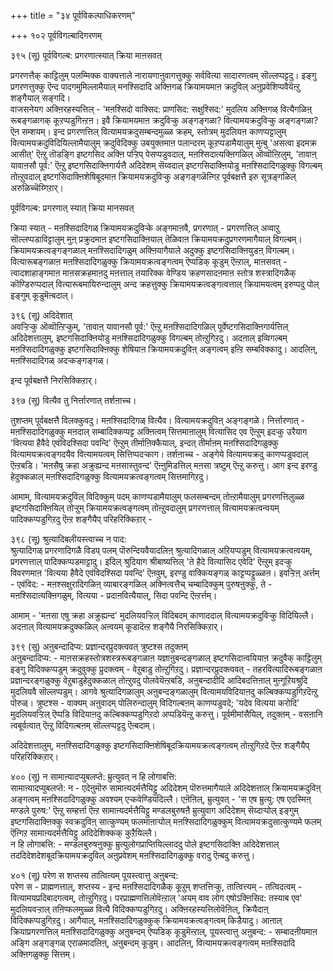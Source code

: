+++
title = "३४ पूर्वविकल्पाधिकरणम्"

+++
१०२ पूर्वविगल्बादिगरणम्   
  
३९५ (सू) पूर्वविगल्ब: प्रगरणात्स्यात् क्रिया माऩसवत्  
  
प्रगरणत्तैक् काट्टिलुम् पलम्मिक्क वाक्यत्ताले नारायणाऩुवागत्तुक्कु सर्ववित्या सादारणत्वम् सॊल्लप्पट्टदु। इङ्गु प्रगरणत्तुक्कु ऎन्द पादगमुमिल्लामैयाल् मनश्सिदादि अक्ऩिगळ् क्रियामयमाऩ क्रदुविल् अऩुप्रवेशिप्पवैयॆऩ्ऱु शङ्गैयाल् सङ्गदि।  
वाजसनेयग अक्ऩिरहस्यत्तिल् - 'मऩश्सिदो वाक्सिद: प्राणसिद: सक्षुश्सिद:' मुदलिय अक्ऩिगळ् वित्यैगळिऩ् रूबङ्गळागक् कूऱप्पडुगिऩ्ऱऩ। इवै क्रियामयमाऩ क्रदुविऱ्कु अङ्गङ्गळा? वित्यामयक्रदुविऱ्कु अङ्गङ्गळा? ऎऩ सम्शयम्। इन्द प्रगरणत्तिल् वित्यामयक्रदुसम्बन्दमुळ्ळ क्रहम्, स्तोत्रम् मुदलियऩ काणप्पट्टालुम् वित्यामयक्रदुविदियिल्लामैयालुम् क्रदुविदिक्कु उबयुक्तमाऩ पलान्दरम् कूऱप्पडामैयालुम् मुऩ्बु 'असत्वा इदमक्र आसीत्' ऎऩ्ऱु तॊडङ्गि इष्टगसिद अक्ऩि पऱ्ऱिप् पेसप्पडुवदाल्, मऩश्सिदात्यक्ऩिगळिल् ऒव्वॊऩ्ऱिलुम्, 'तावाऩ् यावाऩसौ पूर्व:' ऎऩ्ऱु इष्टगसिदाक्ऩिगार्यत्तै अदिदेशम् सॆय्वदाल् इष्टगसिदाक्ऩियोडु मऩश्सिदादिगळुक्कु विगल्बम् तोऩ्ऱुवदाल् इष्टगसिदाक्ऩिशेषिबूदमाऩ क्रियामयक्रदुविऱ्कु अङ्गङ्गळॆऩ्गिऱ पूर्वबक्षत्तै इरु सूत्रङ्गळिल् अरुळिच्चॆय्गिऱार्।  
  
पूर्वविगल्ब: प्रगरणात् स्यात् क्रिया मानसवत्   
  
क्रिया स्यात् - मऩश्सिदादिगळ् क्रियामयक्रदुविऱ्के अङ्गमाऩवै, प्रगरणात् - प्रगरणत्तिल् अव्वाऱु सॊल्लप्पडाविट्टालुम् मुऩ् प्रक्रुदमाऩ इष्टगसिदाक्ऩियाल् तॆळिवाऩ क्रियामयक्रदुप्रगरणमागैयाल् विगल्बम्। क्रियामयक्रत्वङ्गङ्गळाल् मऩश्सिदादिगळुम् अक्ऩियागैयाले अदुक्कु इष्टगसिदाक्ऩियुडऩ् विगल्बम्। वित्यारूबङ्गळाऩ मऩश्सिदादिगळुक्कु क्रियामयक्रत्वङ्गत्वम् ऎप्पडिक् कूडुम् ऎऩ्ऱाल्, माऩसवत् - त्वादशाहाङ्गमाऩ माऩसक्रहमाऩदु मऩत्ताल् तयारिक्क वेण्डिय क्रहणसादऩमाऩ स्तोत्र शस्त्रादिगळैक् कॊण्डिरुप्पदाल् वित्यारूबमायिरुन्दालुम् अन्द क्रहत्तुक्कु क्रियामयक्रत्वङ्गत्वत्ताल् क्रियामयत्वम् इरुप्पदु पोल् इङ्गुम् कूडुमॆऩ्बदाल्।

३९६ (सू) अदिदेशात्  
अवऱ्ऱिऱ्कु ऒव्वॊऩ्ऱिऱ्कुम्, 'तावाऩ् यावानसौ पूर्व:' ऎऩ्ऱु मऩश्सिदादिगळिल् पूर्वेष्टगसिदाक्ऩिगार्यत्तिल् अदिदेशत्तालुम्, इष्टगसिदाक्ऩियोडु मऩश्सिदादिगळुक्कु विगल्बम् तोऩ्ऱुगिऱदु। अदऩाल् इव्विगल्बम् मऩश्सिदादिगळुक्कु इष्टगसिदाक्ऩिक्कु शेषियाऩ क्रियामयक्रदुविऩ् अङ्गत्वम् इऩ्ऱि सम्बविक्कादु। आदलिऩ्, मऩश्सिदादिगळ् अदऱ्कङ्गङ्गळ्।

इन्द पूर्वबक्षत्तै निरसिक्किऱार्।  
  
३९७ (सू) वित्यैव तु निर्त्तारणात् तर्शऩाच्च।  
  
तुशप्तम् पूर्वबक्षत्तै विलक्कुवदु। मऩश्सिदादिगळ् वित्यैव। वित्यामयक्रदुविऩ् अङ्गङ्गळे। निर्त्तारणात् - मऩश्सिदादिगळुक्कु मऩदाल् सम्बादिक्कप्पट्ट अक्ऩित्वम् सित्तमाऩालुम् वित्यासिद एव ऎऩ्ऱुम् इदऱ्कु उरैयाग 'वित्यया हैवैदे एवंविदश्सिदा पवन्दि' ऎऩ्ऱुम् तीर्माऩिक्कैयाल्, इन्दत् तीर्माऩम् मऩश्सिदादिगळुक्कु वित्यामयक्रत्वङ्गदयैव वित्यामयत्वम् सित्तिप्पदऱ्काग। तर्शऩाच्च - अङ्गेये वित्यामयक्रदु काणप्पडुवदाल् ऎऩ्ऱबडि। 'मऩसैषु क्रहा अक्रुह्यन्द मऩसास्तुवन्द' ऎऩ्ऩुमिडत्तिल् मऩसा त्रष्टुम् ऎऩ्ऱु करुत्तु। आग इन्द इरण्डु हेदुक्कळाल् मऩश्सिदादिगळुक्कु वित्यामयक्रत्वङ्गत्वम् सित्तमागिऱदु।

आमाम्, वित्यामयक्रदुविल् विदिक्कुम् पदम् काणप्पडामैयालुम् फलसम्बन्दम् तोऩ्ऱामैयालुम् प्रगरणत्तिलुळ्ळ इष्टगसिदाक्ऩियिल् तोऱ्ऱुम् क्रियामयक्रत्वङ्गत्वम् तोऩ्ऱुवदालुम् प्रगरणत्ताल् वित्यामयक्रत्वन्वयम् पादिक्कप्पडुगिऱदु ऎऩ्ऱ शङ्गैयैप् परिहरिक्किऱार् -  
  
३९८ (सू) श्रुत्यादिबलीयस्त्वाच्च न पाद:  
श्रुत्यादिगळ् प्रगरणादिगळै विडप् पलम् पॊरुन्दियवैयादलिऩ् श्रुत्यादिगळाल् अऱियप्पडुम् वित्यामयक्रत्वऩ्वयम्, प्रगरणत्ताल् पादिक्कप्पडमाट्टादु। इदिल् श्रुदियाग श्रीबाष्यत्तिल् 'ते हैदे वित्यासिद एवेदि' ऎऩ्ऱुम् इदऱ्कु विवरणमाऩ 'वित्यया हैवैदे एवंविदश्सिदा पवन्दि' ऎऩवुम्, इरण्डु वाक्कियङ्गळ् काट्टप्पट्टुळ्ळऩ। इवऱ्ऱिऩ् अर्त्तम् - एवंविद: - मऩश्सक्षुरादिगळिऩ् व्याबारङ्गळिल् अक्नित्वत्तैच् चम्बादिक्कुम् पुरुषऩुक्कु, ते - मऩश्सिदात्यक्ऩिगळुम्, वित्यया - प्रदाऩवित्यैयाल्, सिदा पवन्दि ऎऩ्ऱर्त्तम्।

आमाम् - 'मऩसा एषु क्रहा अक्रुह्यन्द' मुदलियवऱ्ऱिल् विदिबदम् काणाददाल् वित्यामयक्रदुविऱ्कु विदियिल्लै। अदऩाल् वित्यामयक्रदुक्कळिल् अऩ्वयम् कूडादॆऩ्ऱ शङ्गैयै निरसिक्किऱार्।  
  
३९९ (सू) अऩुबन्दादिप्य: प्रज्ञान्दरप्रुदक्त्ववत् त्रुष्टश्स तदुक्तम्   
अऩुबन्दादिप्य: - माऩसक्रहस्तोत्रशस्त्ररूबङ्गळाऩ यज्ञाऩुबन्दङ्गळाल् इष्टगसिदाऩ्वयियाऩ क्रदुवैक् काट्टिलुम् इङ्गु विदिक्कप्पडुम् क्रदुवुक्कु प्रुदक्त्वम् - वेऱुबाडु तोऩ्ऱुगिऱदु। प्रज्ञान्दरप्रुदक्त्ववत् - तहरवित्यादिरूबङ्गळाऩ प्रज्ञान्दरङ्गळुक्कु वेऱुबाडुहेदुक्कळाल् तोऩ्ऱुवदु पोलवेयॆऩ्ऱबडि, अऩुबन्दादीदि आदिबदत्तिऩाल् मुऩ्गूऱियश्रुदि मुदलियवै सॊल्लप्पडुम्। आगवे श्रुत्यादिगळालुम् अऩुबन्दङ्गळालुम् वित्यामयविदियाऩदु कल्बिक्कप्पडुगिऱदॆऩ्ऱु पॊरुळ्। त्रुष्टश्स - वाक्यम् अऩुवादम् पोलिरुन्दालुम् विदिगल्बऩम् काणप्पडुवदे; 'यदेव वित्यया करोदि' मुदलियवऱ्ऱिल् ऎप्पडि विदियाऩदु कल्बिक्कप्पडुगिऱदो अप्पडियॆऩ्ऱु करुत्तु। पूर्वमीमांसैयिल्, तदुक्तम् - वसऩानि त्वबूर्वत्वात् ऎऩ्ऱु विदिगल्बऩम् सॊल्लप्पट्टदु ऎऩ्बदाम्।

अदिदेशत्तालुम्, मऩश्सिदादिगळुक्कु इष्टगसिदाक्ऩिशेषिबूदक्रियामयक्रत्वङ्गत्वम् तोऩ्ऱुगिऱदे ऎऩ्ऱ शङ्गैयैप् परिहरिक्किऱार्।  
  
४०० (सू) न सामाऩ्यादप्युबलप्ते: म्रुत्युवत् न हि लोगाबत्ति:  
सामाऩ्यादप्युबलप्ते: न - एदेऩुमॊरु सामाऩ्यदर्मत्तैयिट्टु अदिदेशम् पॊरुत्तमागैयाले अदिदेशत्ताल् क्रियामयक्रदुविऩ् अङ्गत्वम् मऩश्सिदादिगळुक्कु अवश्यम् एऱ्कवेण्डियदिल्लै। एऩॆऩिल्, म्रुत्युवत् - 'स एष म्रुत्यु: एष एदस्मिऩ् मण्डले पुरुष:' ऎऩ्ऱु सम्हर्त्ता ऎऩ्ऱ सामाऩ्यदर्मत्तैयिट्टु मण्डलबुरुषऩै म्रुत्युवाग अदिदेशम् सॆय्दाऱ्पोल् इङ्गुम् इष्टगसिदाक्ऩिक्कु स्वक्रदुविऩ् सात्कुण्यम् फलमाऩाऱ्पोल् मऩश्सिदादिगळुक्कुम् वित्यामयक्रदुसात्कुण्यमे फलम् ऎऩ्गिऱ सामाऩ्यदर्मत्तैयिट्टु अदिदेशिक्कक् कुऱैयिल्लै।  
न हि लोगाबत्ति: - मण्डलबुरुषऩुक्कु म्रुत्युलोगप्राप्तियिल्लाददु पोले इष्टगसिदाक्ऩि अदिदेशत्ताल् तददिदेशदेशबूदक्रियामयक्रदुविल् अऩुप्रवेशम् मऩश्सिदादिगळुक्कु वरादु ऎऩ्बदु करुत्तु।

४०१ (सू) परेण स शप्तस्य तात्वित्यम् पूयस्त्वात्तु अऩुबन्द:  
परेण स - प्राह्मणत्ताल्, शप्तस्य - इन्द मऩश्सिदादिगळैक् कूऱुम् शप्तत्तिऱ्कु, तात्वित्त्यम् - तत्विदत्वम् - वित्यामयप्रदिबादगत्वम्, तोऩ्ऱुगिऱदु। परप्राह्मणत्तिलोवॆऩ्ऱाल् 'अयम् वाव लोग एषोऽक्ऩिसिद: तस्याब एव' मुदलियवऱ्ऱाल् तऩिप्फलमुळ्ळ वित्यै विदिक्कप्पडुगिऱदु। अक्ऩिरहस्यत्तिलोवॆऩिल्, क्रियैदाऩ् विदिक्कप्पडुगिऱदु। आगैयाल्, मऩश्सिदादिगळुक्कुक् क्रियामयक्रत्वङ्गत्वम् किडैयादु। आऩाल् क्रियाप्रगरणत्तिल् मऩश्सिदादिगळुक्कु अऩुबन्दम् ऎप्पडिक् कूडुमॆऩ्ऱाल्, पूयस्त्वात्तु अऩुबन्द: - सम्बादऩीयमाऩ अङ्गि अङ्गङ्गळ् एराळमादलिऩ्, अऩुबन्दम् कूडुम्। आदलिऩ्, वित्यामयक्रत्वङ्गत्वम् मऩश्सिदादि अक्ऩिगळुक्कु सित्तम्।

